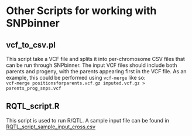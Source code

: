 # Other Scripts for working with SNPbinner  


## vcf\_to\_csv.pl  


This script take a VCF file and splits it into per-chromosome CSV files that can be run through SNPbinner. The input VCF files should include both parents and progeny, with the parents appearing first in the VCF file. As an example, this could be performed using `vcf-merge` like so:  
```vcf-merge positionsforparents.vcf.gz imputed.vcf.gz > parents_prog_snps.vcf```

## RQTL_script.R

This script is used to run R/QTL. A sample input file can be found in [RQTL\_script\_sample\_input\_cross.csv](./RQTL_script_sample_input_cross.csv)
